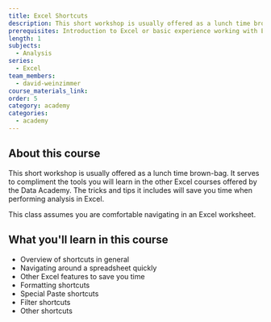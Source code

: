 ```yaml
---
title: Excel Shortcuts
description: This short workshop is usually offered as a lunch time brown-bag. It serves to compliment the tools you will learn in the other Excel courses offered by the Data Academy. The tricks and tips it includes will save you time when performing analysis in Excel.
prerequisites: Introduction to Excel or basic experience working with Excel
length: 1
subjects:
  - Analysis
series:
  - Excel
team_members:
  - david-weinzimmer
course_materials_link:
order: 5
category: academy
categories:
  - academy
---
```



## About this course

This short workshop is usually offered as a lunch time brown-bag. It serves to compliment the tools you will learn in the other Excel courses offered by the Data Academy. The tricks and tips it includes will save you time when performing analysis in Excel.

This class assumes you are comfortable navigating in an Excel worksheet.

## What you'll learn in this course

* Overview of shortcuts in general
* Navigating around a spreadsheet quickly
* Other Excel features to save you time
* Formatting shortcuts
* Special Paste shortcuts
* Filter shortcuts
* Other shortcuts